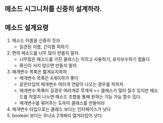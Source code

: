 ## 메소드 시그니처를 신중히 설계하라.

## 메소드 설계요령
1. 메소드 이름을 신중히 짓자 
   * 일관된 이름, 긴이름 피하기
2. 편의 메소드를 너무 많이 만들지 말자.
   * 너무많은 메소드를 가진 클래스는 익히고 사용하기, 유지보수하기 힘들다
   * 확신이 서지 않으면 만들지 말자
3. 매개변수 목록은 짧게유지하자 
   * 매개변수 목록은 4개이하가 좋다
   * 같은타입의 매개변수 여러개 연달아 나오는 경우를 피하자
   * 매개변수 목록이 길경우 여러개로 쪼개자 
      => 클래스가 많아 질수 있지만 메소드를 적절히 나누면 메소드 조합을 통해 원하는 기능
         가능 할수 있다.
   * 매개변수를 묶어주는 도우미 클래스를 만들어라
4. 매개변수 타입으로는 클래스 보다는 인터페이스가 낫다
5. boolean 보다는 우너소 2개짜리 열거타입이 낫다

